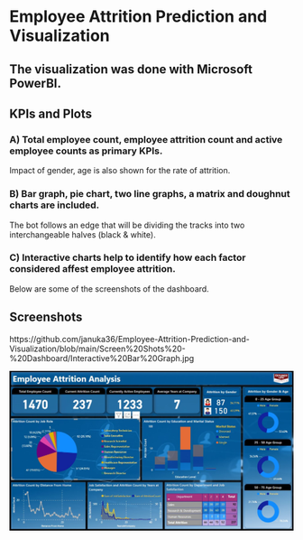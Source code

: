 # Employee Attrition Prediction and Visualization


<h2>
The visualization was done with Microsoft PowerBI.</h2>


<h2>KPIs and Plots</h2>

<h3>A) Total employee count, employee attrition count and active employee counts as primary KPIs.</h3>
<p>Impact of gender, age is also shown for the rate of attrition.</p>
<h3>B) Bar graph, pie chart, two line graphs, a matrix and doughnut charts are included.</h3>
<p>The bot follows an edge that will be dividing the tracks into two interchangeable halves (black & white).</p>
<h3>C) Interactive charts help to identify how each factor considered affest employee attrition.</h3>
<p>Below are some of the screenshots of the dashboard.</p>

<h2>Screenshots</h3>
https://github.com/januka36/Employee-Attrition-Prediction-and-Visualization/blob/main/Screen%20Shots%20-%20Dashboard/Interactive%20Bar%20Graph.jpg

<p align="center">
  <img src="https://github.com/januka36/Employee-Attrition-Prediction-and-Visualization/blob/main/Screen%20Shots%20-%20Dashboard/Interactive%20Bar%20Graph.jpg" width="550" title="hover text"></p>
